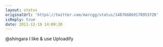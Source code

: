 ```yaml
---
layout: status
originalUrl: 'https://twitter.com/marcgg/status/148766869178953728'
isReply: true
date: 2011-12-19 14:09:20
---
```


@shingara I like & use Uploadify
